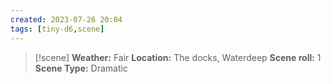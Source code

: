 ```yaml
---
created: 2023-07-26 20:04
tags: [tiny-d6,scene]
---
```

> [!scene] 
> **Weather:** Fair
> **Location:** The docks, Waterdeep
> **Scene roll:** 1
> **Scene Type:** Dramatic